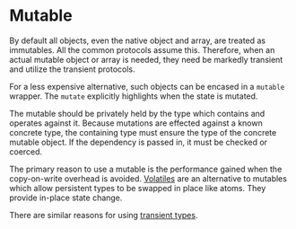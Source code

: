 # Mutable

By default all objects, even the native object and array, are treated as immutables.  All the common protocols assume this.  Therefore, when an actual mutable object or array is needed, they need be markedly transient and utilize the transient protocols.

For a less expensive alternative, such objects can be encased in a `mutable` wrapper.  The `mutate` explicitly highlights when the state is mutated.

The mutable should be privately held by the type which contains and operates against it.  Because mutations are effected against a known concrete type, the containing type must ensure the type of the concrete mutable object.  If the dependency is passed in, it must be checked or coerced.

The primary reason to use a mutable is the performance gained when the copy-on-write overhead is avoided.  [Volatiles](./../volatile) are an alternative to mutables which allow persistent types to be swapped in place like atoms.  They provide in-place state change.

There are similar reasons for using [transient types](../../../transients).

